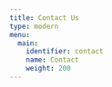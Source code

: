 ```yaml
---
title: Contact Us
type: modern
menu:
  main:
    identifier: contact
    name: Contact
    weight: 200
---
```

